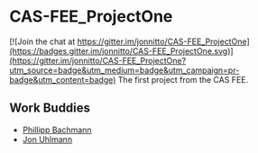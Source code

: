 # CAS-FEE_ProjectOne

[![Join the chat at https://gitter.im/jonnitto/CAS-FEE_ProjectOne](https://badges.gitter.im/jonnitto/CAS-FEE_ProjectOne.svg)](https://gitter.im/jonnitto/CAS-FEE_ProjectOne?utm_source=badge&utm_medium=badge&utm_campaign=pr-badge&utm_content=badge)
The first project from the CAS FEE.

## Work Buddies
* [Phillipp Bachmann](https://github.com/pbachman)
* [Jon Uhlmann](https://github.com/jonnitto)